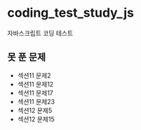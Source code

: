 # coding_test_study_js

자바스크립트 코딩 테스트

## 못 푼 문제

- 섹션11 문제2
- 섹션11 문제12
- 섹션11 문제17
- 섹션11 문제23
- 섹션12 문제5
- 섹션12 문제15
